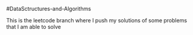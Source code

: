 #DataSctructures-and-Algorithms

This is the leetcode branch where I push my solutions of some problems that I am able to solve